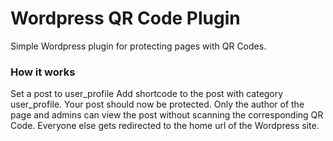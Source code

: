 # Wordpress QR Code Plugin
Simple Wordpress plugin for protecting pages with QR Codes.

### How it works
Set a post to user_profile
Add shortcode to the post with category user_profile. Your post should now be protected. Only the author of the page and admins can view the post without scanning the corresponding QR Code. Everyone else gets redirected to the home url of the Wordpress site.
